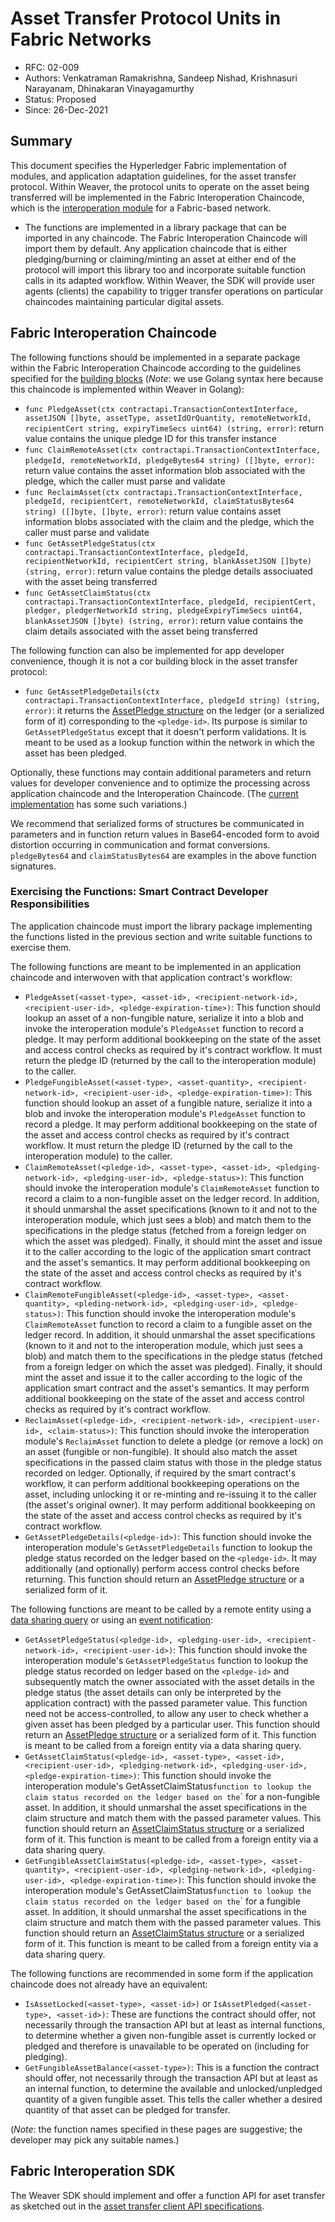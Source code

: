 <!--
 Copyright IBM Corp. All Rights Reserved.

 SPDX-License-Identifier: CC-BY-4.0
 -->
# Asset Transfer Protocol Units in Fabric Networks

- RFC: 02-009
- Authors: Venkatraman Ramakrishna, Sandeep Nishad, Krishnasuri Narayanam, Dhinakaran Vinayagamurthy
- Status: Proposed
- Since: 26-Dec-2021

## Summary

This document specifies the Hyperledger Fabric implementation of modules, and application adaptation guidelines, for the asset transfer protocol.
Within Weaver, the protocol units to operate on the asset being transferred will be implemented in the Fabric Interoperation Chaincode, which is the [interoperation module](../../models/infrastructure/interoperation-modules.md) for a Fabric-based network.
- The functions are implemented in a library package that can be imported in any chaincode. The Fabric Interoperation Chaincode will import them by default.
Any application chaincode that is either pledging/burning or claiming/minting an asset at either end of the protocol will import this library too and incorporate suitable function calls in its adapted workflow.
Within Weaver, the SDK will provide user agents (clients) the capability to trigger transfer operations on particular chaincodes maintaining particular digital assets.

## Fabric Interoperation Chaincode

The following functions should be implemented in a separate package within the Fabric Interoperation Chaincode according to the guidelines specified for the [building blocks](./generic.md#protocol-units-or-building-blocks) (*Note*: we use Golang syntax here because this chaincode is implemented within Weaver in Golang):
- `func PledgeAsset(ctx contractapi.TransactionContextInterface, assetJSON []byte, assetType, assetIdOrQuantity, remoteNetworkId, recipientCert string, expiryTimeSecs uint64) (string, error)`: return value contains the unique pledge ID for this transfer instance
- `func ClaimRemoteAsset(ctx contractapi.TransactionContextInterface, pledgeId, remoteNetworkId, pledgeBytes64 string) ([]byte, error)`: return value contains the asset information blob associated with the pledge, which the caller must parse and validate
- `func ReclaimAsset(ctx contractapi.TransactionContextInterface, pledgeId, recipientCert, remoteNetworkId, claimStatusBytes64 string) ([]byte, []byte, error)`: return value contains asset information blobs associated with the claim and the pledge, which the caller must parse and validate
- `func GetAssetPledgeStatus(ctx contractapi.TransactionContextInterface, pledgeId, recipientNetworkId, recipientCert string, blankAssetJSON []byte) (string, error)`: return value contains the pledge details associuated with the asset being transferred
- `func GetAssetClaimStatus(ctx contractapi.TransactionContextInterface, pledgeId, recipientCert, pledger, pledgerNetworkId string, pledgeExpiryTimeSecs uint64, blankAssetJSON []byte) (string, error)`: return value contains the claim details associated with the asset being transferred

The following function can also be implemented for app developer convenience, though it is not a cor building block in the asset transfer protocol:
- `func GetAssetPledgeDetails(ctx contractapi.TransactionContextInterface, pledgeId string) (string, error)`: it returns the [AssetPledge structure](../../formats/assets/transfer.md#representing-an-asset-transfer-pledge) on the ledger (or a serialized form of it) corresponding to the `<pledge-id>`. Its purpose is similar to `GetAssetPledgeStatus` except that it doesn't perform validations. It is meant to be used as a lookup function within the network in which the asset has been pledged.

Optionally, these functions may contain additional parameters and return values for developer convenience and to optimize the processing across application chaincode and the Interoperation Chaincode. (The [current implementation](../../../core/network/fabric-interop-cc/libs/utils/) has some such variations.)

We recommend that serialized forms of structures be communicated in parameters and in function return values in Base64-encoded form to avoid distortion occurring in communication and format conversions. `pledgeBytes64` and `claimStatusBytes64` are examples in the above function signatures.

### Exercising the Functions: Smart Contract Developer Responsibilities

The application chaincode must import the library package implementing the functions listed in the previous section and write suitable functions to exercise them.

The following functions are meant to be implemented in an application chaincode and interwoven with that application contract's workflow:
- `PledgeAsset(<asset-type>, <asset-id>, <recipient-network-id>, <recipient-user-id>, <pledge-expiration-time>)`: This function should lookup an asset of a non-fungible nature, serialize it into a blob and invoke the interoperation module's `PledgeAsset` function to record a pledge. It may perform additional bookkeeping on the state of the asset and access control checks as required by it's contract workflow. It must return the pledge ID (returned by the call to the interoperation module) to the caller.
- `PledgeFungibleAsset(<asset-type>, <asset-quantity>, <recipient-network-id>, <recipient-user-id>, <pledge-expiration-time>)`: This function should lookup an asset of a fungible nature, serialize it into a blob and invoke the interoperation module's `PledgeAsset` function to record a pledge. It may perform additional bookkeeping on the state of the asset and access control checks as required by it's contract workflow. It must return the pledge ID (returned by the call to the interoperation module) to the caller.
- `ClaimRemoteAsset(<pledge-id>, <asset-type>, <asset-id>, <pledging-network-id>, <pledging-user-id>, <pledge-status>)`: This function should invoke the interoperation module's `ClaimRemoteAsset` function to record a claim to a non-fungible asset on the ledger record. In addition, it should unmarshal the asset specifications (known to it and not to the interoperation module, which just sees a blob) and match them to the specifications in the pledge status (fetched from a foreign ledger on which the asset was pledged). Finally, it should mint the asset and issue it to the caller according to the logic of the application smart contract and the asset's semantics. It may perform additional bookkeeping on the state of the asset and access control checks as required by it's contract workflow.
- `ClaimRemoteFungibleAsset(<pledge-id>, <asset-type>, <asset-quantity>, <pleding-network-id>, <pledging-user-id>, <pledge-status>)`: This function should invoke the interoperation module's `ClaimRemoteAsset` function to record a claim to a fungible asset on the ledger record. In addition, it should unmarshal the asset specifications (known to it and not to the interoperation module, which just sees a blob) and match them to the specifications in the pledge status (fetched from a foreign ledger on which the asset was pledged). Finally, it should mint the asset and issue it to the caller according to the logic of the application smart contract and the asset's semantics. It may perform additional bookkeeping on the state of the asset and access control checks as required by it's contract workflow.
- `ReclaimAsset(<pledge-id>, <recipient-network-id>, <recipient-user-id>, <claim-status>)`: This function should invoke the interoperation module's `ReclaimAsset` function to delete a pledge (or remove a lock) on an asset (fungible or non-fungible). It should also match the asset specifications in the passed claim status with those in the pledge status recorded on ledger. Optionally, if required by the smart contract's workflow, it can perform additional bookkeeping operations on the asset, including unlocking it or re-minting and re-issuing it to the caller (the asset's original owner). It may perform additional bookkeeping on the state of the asset and access control checks as required by it's contract workflow.
- `GetAssetPledgeDetails(<pledge-id>)`: This function should invoke the interoperation module's `GetAssetPledgeDetails` function to lookup the pledge status recorded on the ledger based on the `<pledge-id>`. It may additionally (and optionally) perform access control checks before returning. This function should return an [AssetPledge structure](../../formats/assets/transfer.md#representing-an-asset-transfer-pledge) or a serialized form of it.

The following functions are meant to be called by a remote entity using a [data sharing query](../data-sharing/generic.md) or using an [event notification](../events/event-bus.md):
- `GetAssetPledgeStatus(<pledge-id>, <pledging-user-id>, <recipient-network-id>, <recipient-user-id>)`: This function should invoke the interoperation module's `GetAssetPledgeStatus` function to lookup the pledge status recorded on ledger based on the `<pledge-id>` and subsequently match the owner associated with the asset details in the pledge status (the asset details can only be interpreted by the application contract) with the passed parameter value. This function need not be access-controlled, to allow any user to check whether a given asset has been pledged by a particular user. This function should return an [AssetPledge structure](../../formats/assets/transfer.md#representing-an-asset-transfer-pledge) or a serialized form of it. This function is meant to be called from a foreign entity via a data sharing query.
- `GetAssetClaimStatus(<pledge-id>, <asset-type>, <asset-id>, <recipient-user-id>, <pledging-network-id>, <pledging-user-id>, <pledge-expiration-time>)`: This function should invoke the interoperation module's GetAssetClaimStatus` function to lookup the claim status recorded on the ledger based on the `<pledge-id>` for a non-fungible asset. In addition, it should unmarshal the asset specifications in the claim structure and match them with the passed parameter values. This function should return an [AssetClaimStatus structure](../../formats/assets/transfer.md#representing-claims-on-pledged-assets) or a serialized form of it. This function is meant to be called from a foreign entity via a data sharing query.
- `GetFungibleAssetClaimStatus(<pledge-id>, <asset-type>, <asset-quantity>, <recipient-user-id>, <pledging-network-id>, <pledging-user-id>, <pledge-expiration-time>)`: This function should invoke the interoperation module's GetAssetClaimStatus` function to lookup the claim status recorded on the ledger based on the `<pledge-id>` for a fungible asset. In addition, it should unmarshal the asset specifications in the claim structure and match them with the passed parameter values. This function should return an [AssetClaimStatus structure](../../formats/assets/transfer.md#representing-claims-on-pledged-assets) or a serialized form of it. This function is meant to be called from a foreign entity via a data sharing query.

The following functions are recommended in some form if the application chaincode does not already have an equivalent:
- `IsAssetLocked(<asset-type>, <asset-id>)` or `IsAssetPledged(<asset-type>, <asset-id>)`: These are functions the contract should offer, not necessarily through the transaction API but at least as internal functions, to determine whether a given non-fungible asset is currently locked or pledged and therefore is unavailable to be operated on (including for pledging).
- `GetFungibleAssetBalance(<asset-type>)`: This is a function the contract should offer, not necessarily through the transaction API but at least as an internal function, to determine the available and unlocked/unpledged quantity of a given fungible asset. This tells the caller whether a desired quantity of that asset can be pledged for transfer.

(*Note*: the function names specified in these pages are suggestive; the developer may pick any suitable names.)

## Fabric Interoperation SDK

The Weaver SDK should implement and offer a function API for aset transfer as sketched out in the [asset transfer client API specifications](./generic.md#client-api).
